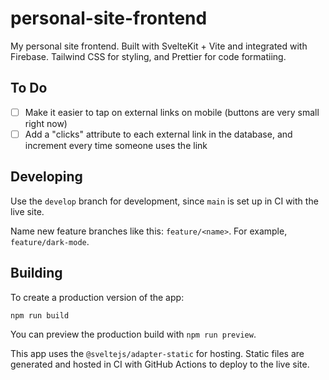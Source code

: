 # personal-site-frontend

My personal site frontend. Built with SvelteKit + Vite and integrated with Firebase.
Tailwind CSS for styling, and Prettier for code formatiing.

## To Do
- [ ] Make it easier to tap on external links on mobile (buttons are very small right now)
- [ ] Add a "clicks" attribute to each external link in the database, and increment every time someone uses the link

## Developing

Use the `develop` branch for development, since `main` is set up in CI with the live site.

Name new feature branches like this: `feature/<name>`. For example, `feature/dark-mode`.

## Building

To create a production version of the app:

```bash
npm run build
```

You can preview the production build with `npm run preview`.

This app uses the `@sveltejs/adapter-static` for hosting. Static files are generated and hosted in CI with GitHub Actions to deploy to the live site.
